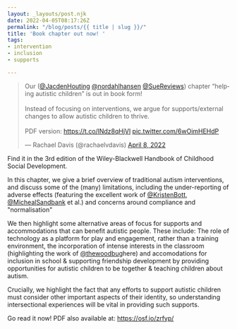 ```yaml
---
layout: _layouts/post.njk
date: 2022-04-05T08:17:26Z
permalink: "/blog/posts/{{ title | slug }}/"
title: 'Book chapter out now! '
tags:
- intervention
- inclusion
- supports

---
```

<blockquote class="twitter-tweet"><p lang="en" dir="ltr">Our (<a href="https://twitter.com/JacdenHouting?ref_src=twsrc%5Etfw">@JacdenHouting</a> <a href="https://twitter.com/nordahlhansen?ref_src=twsrc%5Etfw">@nordahlhansen</a> <a href="https://twitter.com/SueReviews?ref_src=twsrc%5Etfw">@SueReviews</a>) chapter “helping autistic children” is out in book form! <br><br>Instead of focusing on interventions, we argue for supports/external changes to allow autistic children to thrive.<br><br>PDF version: <a href="https://t.co/lNdz8qHjVl">https://t.co/lNdz8qHjVl</a> <a href="https://t.co/6wOimHEHdP">pic.twitter.com/6wOimHEHdP</a></p>&mdash; Rachael Davis (@rachaelvdavis) <a href="https://twitter.com/rachaelvdavis/status/1512351980081012737?ref_src=twsrc%5Etfw">April 8, 2022</a></blockquote> <script async src="https://platform.twitter.com/widgets.js" charset="utf-8"></script> 

Find it in the 3rd edition of the Wiley-Blackwell Handbook of Childhood Social Development.

In this chapter, we give a brief overview of traditional autism interventions, and discuss some of the (many) limitations, including the under-reporting of adverse effects (featuring the excellent work of [@KristenBott](https://twitter.com/KristenBott), [@MichealSandbank](https://twitter.com/MichealSandbank) et al.) and concerns around compliance and "normalisation"

We then highlight some alternative areas of focus for supports and accommodations that can benefit autistic people. These include: The role of technology as a platform for play and engagement, rather than a training environment, the incorporation of intense interests in the classroom (highlighting the work of [@thewoodbug](https://twitter.com/thewoodbug)here) and accomodations for inclusion in school & supporting friendship development by providing opportunities for autistic children to be together & teaching children about autism.

Crucially, we highlight the fact that any efforts to support autistic children must consider other important aspects of their identity, so understanding intersectional experiences will be vital in providing such supports.

Go read it now! PDF also available at: https://osf.io/zrfyp/
